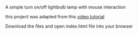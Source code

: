 

A simple turn on/off lightbulb lamp with mouse interaction

this project was adapted from this [video tutorial](https://youtu.be/4r0zOW9Zn-Y)

Download the files and open index.html file into your browser
